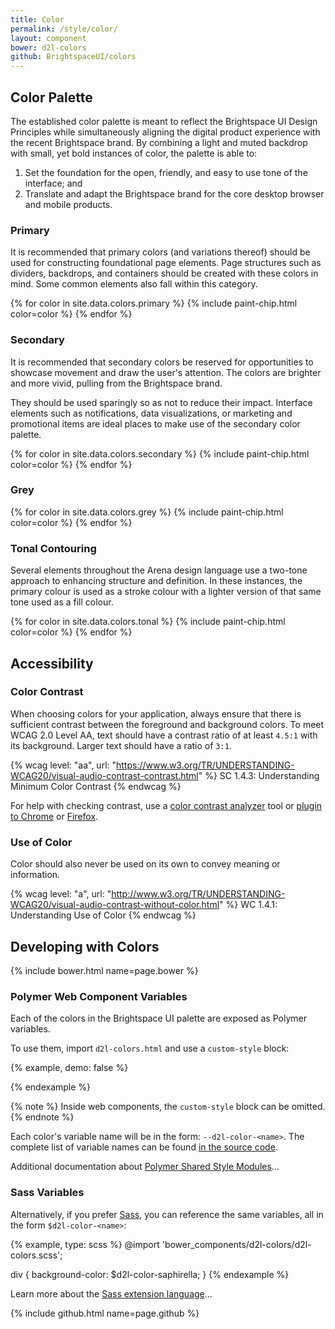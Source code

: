 ```yaml
---
title: Color
permalink: /style/color/
layout: component
bower: d2l-colors
github: BrightspaceUI/colors
---
```

## Color Palette

The established color palette is meant to reflect the Brightspace UI Design Principles while simultaneously aligning the digital product experience with the recent Brightspace brand. By combining a light and muted backdrop with small, yet bold instances of color, the palette is able to:
1. Set the foundation for the open, friendly, and easy to use tone of the interface; and
2. Translate and adapt the Brightspace brand for the core desktop browser and mobile products.

### Primary

It is recommended that primary colors (and variations thereof) should be used for constructing foundational page elements. Page structures such as dividers, backdrops, and containers should be created with these colors in mind. Some common elements also fall within this category.

{% for color in site.data.colors.primary %}
{% include paint-chip.html color=color %}
{% endfor %}

### Secondary

It is recommended that secondary colors be reserved for opportunities to showcase movement and draw the user's attention. The colors are brighter and more vivid, pulling from the Brightspace brand.

They should be used sparingly so as not to reduce their impact. Interface elements such as notifications, data visualizations, or marketing and promotional items are ideal places to make use of the secondary color palette.

{% for color in site.data.colors.secondary %}
{% include paint-chip.html color=color %}
{% endfor %}

### Grey

{% for color in site.data.colors.grey %}
{% include paint-chip.html color=color %}
{% endfor %}

### Tonal Contouring

Several elements throughout the Arena design language use a two-tone approach to enhancing structure and definition. In these instances, the primary colour is used as a stroke colour with a lighter version of that same tone used as a fill colour.

{% for color in site.data.colors.tonal %}
{% include paint-chip.html color=color %}
{% endfor %}

## Accessibility

### Color Contrast

When choosing colors for your application, always ensure that there is sufficient contrast between the foreground and background colors. To meet WCAG 2.0 Level AA, text should have a contrast ratio of at least `4.5:1` with its background. Larger text should have a ratio of `3:1`.

{% wcag level: "aa", url: "https://www.w3.org/TR/UNDERSTANDING-WCAG20/visual-audio-contrast-contrast.html" %}
SC 1.4.3: Understanding Minimum Color Contrast
{% endwcag %}

For help with checking contrast, use a [color contrast analyzer](http://webaim.org/resources/contrastchecker/) tool or [plugin to Chrome](https://chrome.google.com/webstore/detail/accessibility-developer-t/fpkknkljclfencbdbgkenhalefipecmb?hl=en) or [Firefox](https://addons.mozilla.org/en-US/firefox/addon/accessibility-evaluation-toolb/).

### Use of Color

Color should also never be used on its own to convey meaning or information.

{% wcag level: "a", url: "http://www.w3.org/TR/UNDERSTANDING-WCAG20/visual-audio-contrast-without-color.html" %}
WC 1.4.1: Understanding Use of Color
{% endwcag %}

## Developing with Colors

{% include bower.html name=page.bower %}

### Polymer Web Component Variables

Each of the colors in the Brightspace UI palette are exposed as Polymer variables.

To use them, import `d2l-colors.html` and use a `custom-style` block:

{% example, demo: false %}
<head>
  <link
    rel="import"
    href="bower_components/d2l-colors/d2l-colors.html">
  <style is="custom-style">
    div {
      background-color: var(--d2l-color-saphirella);
    }
  </style>
</head>
{% endexample %}

{% note %}
Inside web components, the `custom-style` block can be omitted.
{% endnote %}

Each color's variable name will be in the form: `--d2l-color-<name>`. The complete list of variable names can be found [in the source code](https://github.com/Brightspace/d2l-colors-ui/blob/master/d2l-colors.html).

Additional documentation about [Polymer Shared Style Modules](https://www.polymer-project.org/1.0/docs/devguide/styling#style-modules)...

### Sass Variables

Alternatively, if you prefer [Sass](http://sass-lang.com/), you can reference the same variables, all in the form `$d2l-color-<name>`:

{% example, type: scss %}
@import 'bower_components/d2l-colors/d2l-colors.scss';

div {
  background-color: $d2l-color-saphirella;
}
{% endexample %}

Learn more about the [Sass extension language](http://sass-lang.com/)...

{% include github.html name=page.github %}
